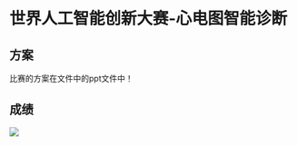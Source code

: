 #                     世界人工智能创新大赛-心电图智能诊断

## 方案

比赛的方案在文件中的ppt文件中！

## 成绩

![](C:\Users\pb\Desktop\潘博相关\过去比赛的代码\contest\AIWIN-心电图智能诊断\certificate.jpg)